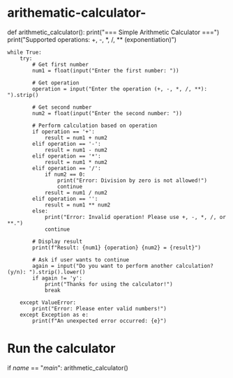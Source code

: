 
# arithematic-calculator-





def arithmetic_calculator():
    print("=== Simple Arithmetic Calculator ===")
    print("Supported operations: +, -, *, /, ** (exponentiation)")
    
    while True:
        try:
            # Get first number
            num1 = float(input("Enter the first number: "))
            
            # Get operation
            operation = input("Enter the operation (+, -, *, /, **): ").strip()
            
            # Get second number
            num2 = float(input("Enter the second number: "))
            
            # Perform calculation based on operation
            if operation == '+':
                result = num1 + num2
            elif operation == '-':
                result = num1 - num2
            elif operation == '*':
                result = num1 * num2
            elif operation == '/':
                if num2 == 0:
                    print("Error: Division by zero is not allowed!")
                    continue
                result = num1 / num2
            elif operation == '':
                result = num1 ** num2
            else:
                print("Error: Invalid operation! Please use +, -, *, /, or **.")
                continue
            
            # Display result
            print(f"Result: {num1} {operation} {num2} = {result}")
            
            # Ask if user wants to continue
            again = input("Do you want to perform another calculation? (y/n): ").strip().lower()
            if again != 'y':
                print("Thanks for using the calculator!")
                break
                
        except ValueError:
            print("Error: Please enter valid numbers!")
        except Exception as e:
            print(f"An unexpected error occurred: {e}")

# Run the calculator
if _name_ == "_main_":
    arithmetic_calculator()
